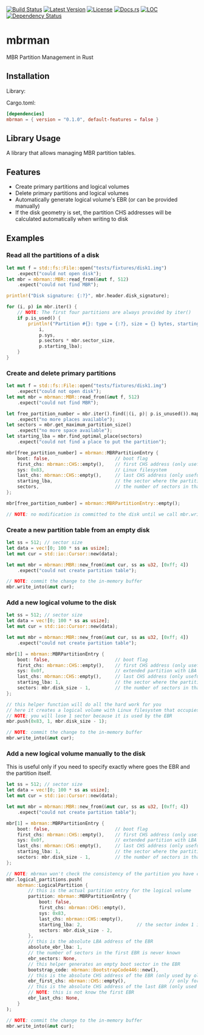 [![Build Status](https://travis-ci.org/cecton/mbrman.svg?branch=master)](https://travis-ci.org/cecton/mbrman)
[![Latest Version](https://img.shields.io/crates/v/mbrman.svg)](https://crates.io/crates/mbrman)
[![License](https://img.shields.io/badge/license-MIT-blue.svg)](http://opensource.org/licenses/MIT)
[![Docs.rs](https://docs.rs/mbrman/badge.svg)](https://docs.rs/mbrman)
[![LOC](https://tokei.rs/b1/github/cecton/mbrman)](https://github.com/cecton/mbrman)
[![Dependency Status](https://deps.rs/repo/github/cecton/mbrman/status.svg)](https://deps.rs/repo/github/cecton/mbrman)

mbrman
======

MBR Partition Management in Rust

Installation
------------

Library:

Cargo.toml:
```toml
[dependencies]
mbrman = { version = "0.1.0", default-features = false }
```

Library Usage
-------------

A library that allows managing MBR partition tables.

## Features

 *  Create primary partitions and logical volumes
 *  Delete primary partitions and logical volumes
 *  Automatically generate logical volume's EBR (or can be provided manually)
 *  If the disk geometry is set, the partition CHS addresses will be calculated
    automatically when writing to disk

## Examples

### Read all the partitions of a disk

```rust
let mut f = std::fs::File::open("tests/fixtures/disk1.img")
    .expect("could not open disk");
let mbr = mbrman::MBR::read_from(&mut f, 512)
    .expect("could not find MBR");

println!("Disk signature: {:?}", mbr.header.disk_signature);

for (i, p) in mbr.iter() {
    // NOTE: The first four partitions are always provided by iter()
    if p.is_used() {
        println!("Partition #{}: type = {:?}, size = {} bytes, starting lba = {}",
            i,
            p.sys,
            p.sectors * mbr.sector_size,
            p.starting_lba);
    }
}
```

### Create and delete primary partitions

```rust
let mut f = std::fs::File::open("tests/fixtures/disk1.img")
    .expect("could not open disk");
let mut mbr = mbrman::MBR::read_from(&mut f, 512)
    .expect("could not find MBR");

let free_partition_number = mbr.iter().find(|(i, p)| p.is_unused()).map(|(i, _)| i)
    .expect("no more places available");
let sectors = mbr.get_maximum_partition_size()
    .expect("no more space available");
let starting_lba = mbr.find_optimal_place(sectors)
    .expect("could not find a place to put the partition");

mbr[free_partition_number] = mbrman::MBRPartitionEntry {
    boot: false,                        // boot flag
    first_chs: mbrman::CHS::empty(),    // first CHS address (only useful for old computers)
    sys: 0x83,                          // Linux filesystem
    last_chs: mbrman::CHS::empty(),     // last CHS address (only useful for old computers)
    starting_lba,                       // the sector where the partition starts
    sectors,                            // the number of sectors in that partition
};

mbr[free_partition_number] = mbrman::MBRPartitionEntry::empty();

// NOTE: no modification is committed to the disk until we call mbr.write_into()
```

### Create a new partition table from an empty disk

```rust
let ss = 512; // sector size
let data = vec![0; 100 * ss as usize];
let mut cur = std::io::Cursor::new(data);

let mut mbr = mbrman::MBR::new_from(&mut cur, ss as u32, [0xff; 4])
    .expect("could not create partition table");

// NOTE: commit the change to the in-memory buffer
mbr.write_into(&mut cur);
```

### Add a new logical volume to the disk

```rust
let ss = 512; // sector size
let data = vec![0; 100 * ss as usize];
let mut cur = std::io::Cursor::new(data);

let mut mbr = mbrman::MBR::new_from(&mut cur, ss as u32, [0xff; 4])
    .expect("could not create partition table");

mbr[1] = mbrman::MBRPartitionEntry {
    boot: false,                        // boot flag
    first_chs: mbrman::CHS::empty(),    // first CHS address (only useful for old computers)
    sys: 0x0f,                          // extended partition with LBA
    last_chs: mbrman::CHS::empty(),     // last CHS address (only useful for old computers)
    starting_lba: 1,                    // the sector where the partition starts
    sectors: mbr.disk_size - 1,         // the number of sectors in that partition
};

// this helper function will do all the hard work for you
// here it creates a logical volume with Linux filesystem that occupies the entire disk
// NOTE: you will lose 1 sector because it is used by the EBR
mbr.push(0x83, 1, mbr.disk_size - 1);

// NOTE: commit the change to the in-memory buffer
mbr.write_into(&mut cur);
```

### Add a new logical volume manually to the disk

This is useful only if you need to specify exactly where goes the EBR and the partition itself.

```rust
let ss = 512; // sector size
let data = vec![0; 100 * ss as usize];
let mut cur = std::io::Cursor::new(data);

let mut mbr = mbrman::MBR::new_from(&mut cur, ss as u32, [0xff; 4])
    .expect("could not create partition table");

mbr[1] = mbrman::MBRPartitionEntry {
    boot: false,                        // boot flag
    first_chs: mbrman::CHS::empty(),    // first CHS address (only useful for old computers)
    sys: 0x0f,                          // extended partition with LBA
    last_chs: mbrman::CHS::empty(),     // last CHS address (only useful for old computers)
    starting_lba: 1,                    // the sector where the partition starts
    sectors: mbr.disk_size - 1,         // the number of sectors in that partition
};

// NOTE: mbrman won't check the consistency of the partition you have created manually
mbr.logical_partitions.push(
    mbrman::LogicalPartition {
        // this is the actual partition entry for the logical volume
        partition: mbrman::MBRPartitionEntry {
            boot: false,
            first_chs: mbrman::CHS::empty(),
            sys: 0x83,
            last_chs: mbrman::CHS::empty(),
            starting_lba: 2,                    // the sector index 1 is used by the EBR
            sectors: mbr.disk_size - 2,
        },
        // this is the absolute LBA address of the EBR
        absolute_ebr_lba: 1,
        // the number of sectors in the first EBR is never known
        ebr_sectors: None,
        // this helper generates an empty boot sector in the EBR
        bootstrap_code: mbrman::BootstrapCode446::new(),
        // this is the absolute CHS address of the EBR (only used by old computers)
        ebr_first_chs: mbrman::CHS::empty(),                // only for old computers
        // this is the absolute CHS address of the last EBR (only used by old computers)
        // NOTE: this is not know the first EBR
        ebr_last_chs: None,
    }
);

// NOTE: commit the change to the in-memory buffer
mbr.write_into(&mut cur);
```
